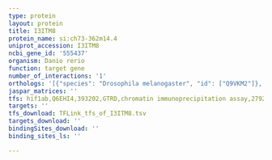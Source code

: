 ```yaml
---
type: protein
layout: protein
title: I3ITM8
protein_name: si:ch73-362m14.4
uniprot_accession: I3ITM8
ncbi_gene_id: '555437'
organism: Danio rerio
function: target gene
number_of_interactions: '1'
orthologs: '[{"species": "Drosophila melanogaster", "id": ["Q9VKM2"]}, {"species": "Caenorhabditis elegans", "id": ["<a href=\"/protein/q9xvk6\">Q9XVK6</a>"]}]'
jaspar_matrices: ''
tfs: hif1ab,Q6EHI4,393202,GTRD,chromatin immunoprecipitation assay,27924024%5Buid%5D,No
targets: ''
tfs_download: TFLink_tfs_of_I3ITM8.tsv
targets_download: ''
bindingSites_download: ''
binding_sites_ls: ''

---
```

